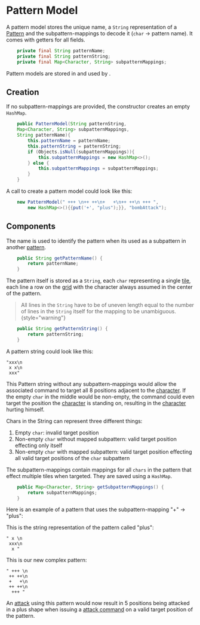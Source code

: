 # Pattern Model

A pattern model stores the unique name, a `String` representation of a [Pattern](Patterns.md) and
the subpattern-mappings to decode it (`char` -> pattern name). It comes with getters for all fields.

```java
    private final String patternName;
    private final String patternString;
    private final Map<Character, String> subpatternMappings;
```

Pattern models are stored in [](PatternStore.md) and used by [](PatternService.md).

## Creation

If no subpattern-mappings are provided, the constructor creates an empty `HashMap`.

```java
    public PatternModel(String patternString,
    Map<Character, String> subpatternMappings,
    String patternName){
        this.patternName = patternName;
        this.patternString = patternString;
        if (Objects.isNull(subpatternMappings)){
            this.subpatternMappings = new HashMap<>();
        } else {
            this.subpatternMappings = subpatternMappings;
        }
	}
```

A call to create a pattern model could look like this:


```java
    new PatternModel(" +++ \n++ ++\n+   +\n++ ++\n +++ ",
        new HashMap<>(){{put('+', "plus");}}, "bombAttack");
```

## Components

The name is used to identify the pattern when its used as a subpattern in another [pattern](Patterns.md).
```java
    public String getPatternName() {
        return patternName;
    }
```
The pattern itself is stored as a `String`, each `char` representing a single [tile](TileModel.md),
each line a row on the [grid](GridModel.md) with the character
always assumed in the center of the pattern.
> All lines in the `String` have to be of uneven length equal to the number of lines in the `String` itself
for the mapping to be unambiguous. 
{style="warning"}

```java
    public String getPatternString() {
        return patternString;
    }
```

A pattern string could look like this:
```
"xxx\n
 x x\n
 xxx"
```
This Pattern string without any subpattern-mappings would allow the associated command to target all 8 positions
adjacent to the [character](CharacterEntity.md). If the empty `char` in the middle would be non-empty, the command
could even target the position the [character](CharacterEntity.md) is standing on,
resulting in the [character](CharacterEntity.md) hurting himself.

Chars in the String can represent three different things:
1. Empty `char`: invalid target position
2. Non-empty `char` without mapped subpattern: valid target position effecting only itself
3. Non-empty `char` with mapped subpattern: valid target position effecting all valid target positions of 
the `char` subpattern

The subpattern-mappings contain mappings for all `chars` in the pattern that effect multiple tiles when targeted.
They are saved using a `HashMap`.

```java
    public Map<Character, String> getSubpatternMappings() {
        return subpatternMappings;
    }
```

Here is an example of a pattern that uses the subpattern-mapping "+" -> "plus":

This is the string representation of the pattern called "plus":
```
" x \n
 xxx\n
  x "
```

This is our new complex pattern:
```
" +++ \n
 ++ ++\n
 +   +\n
 ++ ++\n
  +++ "
```

An [attack](AttackDataModel.md) using this pattern would now result in 5 positions being attacked in 
a plus shape when issuing a [attack command](AttackDataModel.md) on a valid target position of the pattern.


